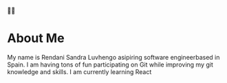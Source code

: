  👋🏾

<h1> About Me</h1>

<p>My name is Rendani Sandra Luvhengo asipiring software engineerbased in Spain.
I am having tons of fun participating on Git while improving my git knowledge and skills.
I am currently learning React </p>

